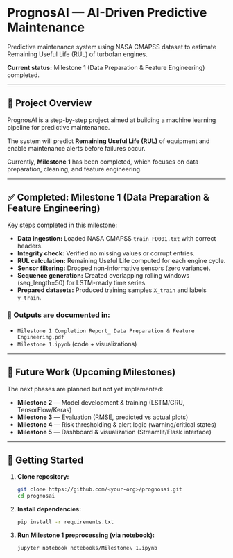 # PrognosAI — AI-Driven Predictive Maintenance

Predictive maintenance system using NASA CMAPSS dataset to estimate Remaining Useful Life (RUL) of turbofan engines.

**Current status:** Milestone 1 (Data Preparation & Feature Engineering) completed.

---

## 📌 Project Overview

PrognosAI is a step-by-step project aimed at building a machine learning pipeline for predictive maintenance.

The system will predict **Remaining Useful Life (RUL)** of equipment and enable maintenance alerts before failures occur.

Currently, **Milestone 1** has been completed, which focuses on data preparation, cleaning, and feature engineering.

---

## ✅ Completed: Milestone 1 (Data Preparation & Feature Engineering)

Key steps completed in this milestone:

- **Data ingestion:** Loaded NASA CMAPSS `train_FD001.txt` with correct headers.
- **Integrity check:** Verified no missing values or corrupt entries.
- **RUL calculation:** Remaining Useful Life computed for each engine cycle.
- **Sensor filtering:** Dropped non-informative sensors (zero variance).
- **Sequence generation:** Created overlapping rolling windows (seq_length=50) for LSTM-ready time series.
- **Prepared datasets:** Produced training samples `X_train` and labels `y_train`.

### 📂 Outputs are documented in:

- `Milestone 1 Completion Report_ Data Preparation & Feature Engineering.pdf`
- `Milestone 1.ipynb` (code + visualizations)

---

## 🚧 Future Work (Upcoming Milestones)

The next phases are planned but not yet implemented:

- **Milestone 2** — Model development & training (LSTM/GRU, TensorFlow/Keras)
- **Milestone 3** — Evaluation (RMSE, predicted vs actual plots)
- **Milestone 4** — Risk thresholding & alert logic (warning/critical states)
- **Milestone 5** — Dashboard & visualization (Streamlit/Flask interface)

---

## 🚀 Getting Started

1. **Clone repository:**
   ```bash
   git clone https://github.com/<your-org>/prognosai.git
   cd prognosai
   ```

2. **Install dependencies:**
   ```bash
   pip install -r requirements.txt
   ```

3. **Run Milestone 1 preprocessing (via notebook):**
   ```bash
   jupyter notebook notebooks/Milestone\ 1.ipynb
   ```
